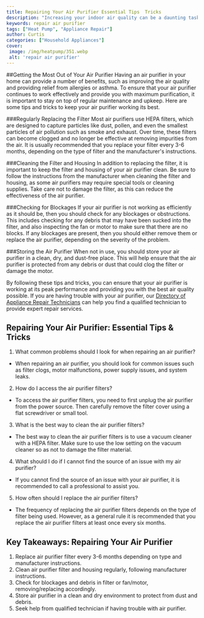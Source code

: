 ```yaml
---
title: Repairing Your Air Purifier Essential Tips  Tricks
description: "Increasing your indoor air quality can be a daunting task Find out how to repair your air purifier with our essential tips and tricks in this comprehensive guide"
keywords: repair air purifier
tags: ["Heat Pump", "Appliance Repair"]
author: Curtis
categories: ["Household Appliances"]
cover: 
 image: /img/heatpump/351.webp
 alt: 'repair air purifier'
---
```

##Getting the Most Out of Your Air Purifier
Having an air purifier in your home can provide a number of benefits, such as improving the air quality and providing relief from allergies or asthma. To ensure that your air purifier continues to work effectively and provide you with maximum purification, it is important to stay on top of regular maintenance and upkeep. Here are some tips and tricks to keep your air purifier working its best.

###Regularly Replacing the Filter 
Most air purifiers use HEPA filters, which are designed to capture particles like dust, pollen, and even the smallest particles of air pollution such as smoke and exhaust. Over time, these filters can become clogged and no longer be effective at removing impurities from the air. It is usually recommended that you replace your filter every 3-6 months, depending on the type of filter and the manufacturer's instructions.

###Cleaning the Filter and Housing
In addition to replacing the filter, it is important to keep the filter and housing of your air purifier clean. Be sure to follow the instructions from the manufacturer when cleaning the filter and housing, as some air purifiers may require special tools or cleaning supplies. Take care not to damage the filter, as this can reduce the effectiveness of the air purifier.

###Checking for Blockages
If your air purifier is not working as efficiently as it should be, then you should check for any blockages or obstructions. This includes checking for any debris that may have been sucked into the filter, and also inspecting the fan or motor to make sure that there are no blocks. If any blockages are present, then you should either remove them or replace the air purifier, depending on the severity of the problem.

###Storing the Air Purifier
When not in use, you should store your air purifier in a clean, dry, and dust-free place. This will help ensure that the air purifier is protected from any debris or dust that could clog the filter or damage the motor.

By following these tips and tricks, you can ensure that your air purifier is working at its peak performance and providing you with the best air quality possible. If you are having trouble with your air purifier, our [Directory of Appliance Repair Technicians](./pages/appliance-repair-technicians) can help you find a qualified technician to provide expert repair services.

## Repairing Your Air Purifier: Essential Tips & Tricks 

1. What common problems should I look for when repairing an air purifier? 
 - When repairing an air purifier, you should look for common issues such as filter clogs, motor malfunctions, power supply issues, and system leaks.

2. How do I access the air purifier filters? 
 - To access the air purifier filters, you need to first unplug the air purifier from the power source. Then carefully remove the filter cover using a flat screwdriver or small tool.

3. What is the best way to clean the air purifier filters? 
 - The best way to clean the air purifier filters is to use a vacuum cleaner with a HEPA filter. Make sure to use the low setting on the vacuum cleaner so as not to damage the filter material.

4. What should I do if I cannot find the source of an issue with my air purifier? 
 - If you cannot find the source of an issue with your air purifier, it is recommended to call a professional to assist you.

5. How often should I replace the air purifier filters? 
 - The frequency of replacing the air purifier filters depends on the type of filter being used. However, as a general rule it is recommended that you replace the air purifier filters at least once every six months.

## Key Takeaways: Repairing Your Air Purifier 
1. Replace air purifier filter every 3-6 months depending on type and manufacturer instructions.
2. Clean air purifier filter and housing regularly, following manufacturer instructions.
3. Check for blockages and debris in filter or fan/motor, removing/replacing accordingly.
4. Store air purifier in a clean and dry environment to protect from dust and debris.
5. Seek help from qualified technician if having trouble with air purifier.

